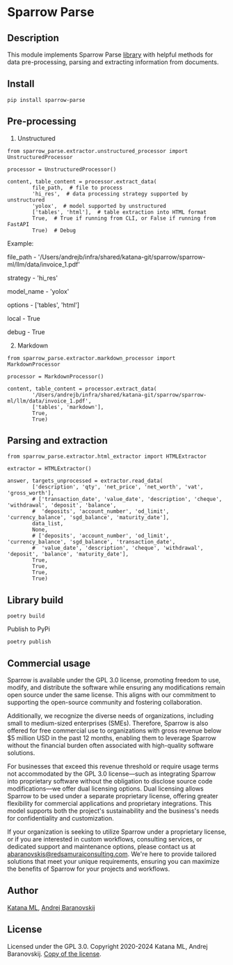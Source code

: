 # Sparrow Parse

## Description

This module implements Sparrow Parse [library](https://pypi.org/project/sparrow-parse/) with helpful methods for data pre-processing, parsing and extracting information from documents.

## Install

```
pip install sparrow-parse
```

## Pre-processing

1. Unstructured

```
from sparrow_parse.extractor.unstructured_processor import UnstructuredProcessor

processor = UnstructuredProcessor()

content, table_content = processor.extract_data(
        file_path,  # file to process
        'hi_res',  # data processing strategy supported by unstructured
        'yolox',  # model supported by unstructured
        ['tables', 'html'],  # table extraction into HTML format
        True,  # True if running from CLI, or False if running from FastAPI
        True)  # Debug
```

Example:

file_path - '/Users/andrejb/infra/shared/katana-git/sparrow/sparrow-ml/llm/data/invoice_1.pdf'

strategy - 'hi_res'

model_name - 'yolox'

options - ['tables', 'html']

local - True

debug - True

2. Markdown

```
from sparrow_parse.extractor.markdown_processor import MarkdownProcessor

processor = MarkdownProcessor()

content, table_content = processor.extract_data(
        '/Users/andrejb/infra/shared/katana-git/sparrow/sparrow-ml/llm/data/invoice_1.pdf',
        ['tables', 'markdown'],
        True,
        True)
```

## Parsing and extraction

```
from sparrow_parse.extractor.html_extractor import HTMLExtractor

extractor = HTMLExtractor()

answer, targets_unprocessed = extractor.read_data(
        ['description', 'qty', 'net_price', 'net_worth', 'vat', 'gross_worth'],
        # ['transaction_date', 'value_date', 'description', 'cheque', 'withdrawal', 'deposit', 'balance',
        #  'deposits', 'account_number', 'od_limit', 'currency_balance', 'sgd_balance', 'maturity_date'],
        data_list,
        None,
        # ['deposits', 'account_number', 'od_limit', 'currency_balance', 'sgd_balance', 'transaction_date',
        #  'value_date', 'description', 'cheque', 'withdrawal', 'deposit', 'balance', 'maturity_date'],
        True,
        True,
        True,
        True)

```

## Library build

```
poetry build
```

Publish to PyPi

```
poetry publish
```

## Commercial usage

Sparrow is available under the GPL 3.0 license, promoting freedom to use, modify, and distribute the software while ensuring any modifications remain open source under the same license. This aligns with our commitment to supporting the open-source community and fostering collaboration.

Additionally, we recognize the diverse needs of organizations, including small to medium-sized enterprises (SMEs). Therefore, Sparrow is also offered for free commercial use to organizations with gross revenue below $5 million USD in the past 12 months, enabling them to leverage Sparrow without the financial burden often associated with high-quality software solutions.

For businesses that exceed this revenue threshold or require usage terms not accommodated by the GPL 3.0 license—such as integrating Sparrow into proprietary software without the obligation to disclose source code modifications—we offer dual licensing options. Dual licensing allows Sparrow to be used under a separate proprietary license, offering greater flexibility for commercial applications and proprietary integrations. This model supports both the project's sustainability and the business's needs for confidentiality and customization.

If your organization is seeking to utilize Sparrow under a proprietary license, or if you are interested in custom workflows, consulting services, or dedicated support and maintenance options, please contact us at abaranovskis@redsamuraiconsulting.com. We're here to provide tailored solutions that meet your unique requirements, ensuring you can maximize the benefits of Sparrow for your projects and workflows.

## Author

[Katana ML](https://katanaml.io), [Andrej Baranovskij](https://github.com/abaranovskis-redsamurai)

## License

Licensed under the GPL 3.0. Copyright 2020-2024 Katana ML, Andrej Baranovskij. [Copy of the license](https://github.com/katanaml/sparrow/blob/main/LICENSE).
